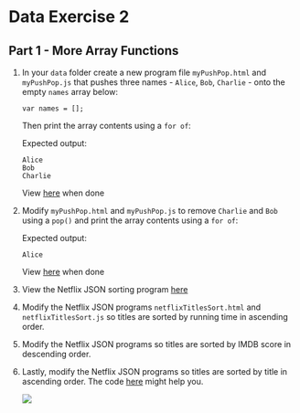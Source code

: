 # Data Exercise 2

<!-- ## Clone the Remote Repository

This will copy some program files to your ``htdocs`` folder.  

Go to [this link](https://github.com/barcaxi/csd2025) and download the repository ZIP file.  Copy the folder ``data`` into your XAMPP ``htdocs`` folder.

Check your ``htdocs`` folder.  You should have a new folder called ``data`` with some files in it. -->



## Part 1 - More Array Functions

1.	In your `data` folder create a new program file `myPushPop.html` and `myPushPop.js` that pushes three names - `Alice`, `Bob`, `Charlie` - onto the empty `names` array below:

	```
	var names = [];
	```
	
	Then print the array contents using a `for of`:

	Expected output:
	```
	Alice
	Bob
	Charlie
	```

	View [here](http://localhost/data/myPushPop.html) when done

1.	Modify `myPushPop.html` and `myPushPop.js` to remove `Charlie` and `Bob` using a `pop()` and print the array contents using a `for of`:

	Expected output:
	```
	Alice
	```

	View [here](http://localhost/data/myPushPop.html) when done

1.	View the Netflix JSON sorting program [here](http://localhost/data/netflixTitlesSort.html)

1.	Modify the Netflix JSON programs `netflixTitlesSort.html` and `netflixTitlesSort.js` so titles are sorted by running time in ascending order.

1.	Modify the Netflix JSON programs so titles are sorted by IMDB score in descending order.

1.	Lastly, modify the Netflix JSON programs so titles are sorted by title in ascending order.  The code [here](https://developer.mozilla.org/en-US/docs/Web/JavaScript/Reference/Global_Objects/Array/sort#sorting_array_of_objects) might help you.

	![](images/sortByTitle.gif)

